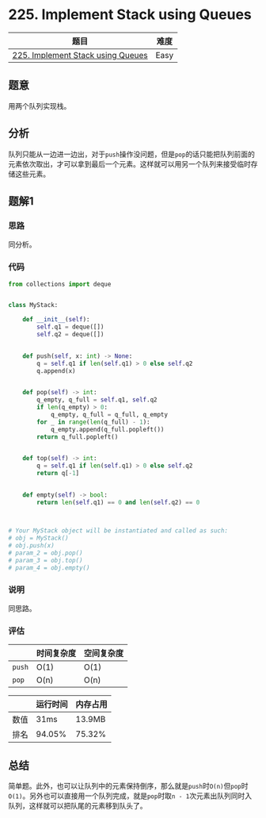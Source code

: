 # 225. Implement Stack using Queues

| 题目 | 难度 |
| ---- | ---- |
| [225. Implement Stack using Queues](https://leetcode.com/problems/implement-stack-using-queues/) | Easy |

## 题意

用两个队列实现栈。

## 分析

队列只能从一边进一边出，对于`push`操作没问题，但是`pop`的话只能把队列前面的元素依次取出，才可以拿到最后一个元素。这样就可以用另一个队列来接受临时存储这些元素。

## 题解1

### 思路

同分析。

### 代码

```python
from collections import deque


class MyStack:

    def __init__(self):
        self.q1 = deque([])
        self.q2 = deque([])
        

    def push(self, x: int) -> None:
        q = self.q1 if len(self.q1) > 0 else self.q2
        q.append(x)
        

    def pop(self) -> int:
        q_empty, q_full = self.q1, self.q2
        if len(q_empty) > 0:
            q_empty, q_full = q_full, q_empty
        for _ in range(len(q_full) - 1):
            q_empty.append(q_full.popleft())
        return q_full.popleft()
        

    def top(self) -> int:
        q = self.q1 if len(self.q1) > 0 else self.q2
        return q[-1]
        

    def empty(self) -> bool:
        return len(self.q1) == 0 and len(self.q2) == 0
        


# Your MyStack object will be instantiated and called as such:
# obj = MyStack()
# obj.push(x)
# param_2 = obj.pop()
# param_3 = obj.top()
# param_4 = obj.empty()
```

### 说明

同思路。

### 评估

| | 时间复杂度 | 空间复杂度 |
| ---- | ---- | ---- |
| `push` | O(1) | O(1) |
| `pop` | O(n) | O(n) |

| | 运行时间 | 内存占用 |
| ---- | ---- | ---- |
| 数值 | 31ms | 13.9MB |
| 排名 | 94.05% | 75.32% |

## 总结

简单题。此外，也可以让队列中的元素保持倒序，那么就是`push`时`O(n)`但`pop`时`O(1)`。另外也可以直接用一个队列完成，就是`pop`时取`n - 1`次元素出队列同时入队列，这样就可以把队尾的元素移到队头了。
